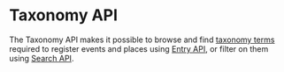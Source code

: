 # Taxonomy API

The Taxonomy API makes it possible to browse and find [taxonomy terms](terms.md) required to register events and places using [Entry API](../entry-api/introduction.md), or filter on them using [Search API](../search-api/introdution.md).
